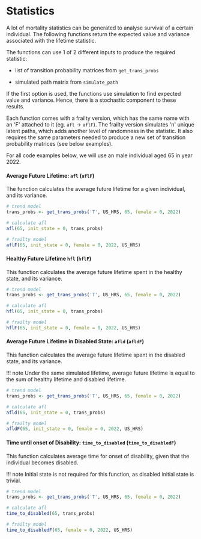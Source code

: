 # Statistics

A lot of mortality statistics can be generated to analyse survival of a certain individual. The following
functions return the expected value and variance associated with the lifetime statistic.

The functions can use 1 of 2 different inputs to produce the required statistic:

* list of transition probability matrices from `get_trans_probs`

* simulated path matrix from `simulate_path`

If the first option is used, the functions use simulation to find expected value and variance. 
Hence, there is a stochastic component to these results.

Each function comes with a frailty version, which has the same name with an 'F' attached to it (eg. 
`afl` -> `aflF`). The frailty version simulates 'n' unique latent paths, which adds another
level of randomness in the statistic. It also requires the same parameters needed to produce a new
set of transition probability matrices (see below examples).

For all code examples below, we will use an male individual aged 65 in year 2022.

#### Average Future Lifetime: `afl` (`aflF`)

The function calculates the average future lifetime for a given individual, and its variance.

```r
# trend model
trans_probs <- get_trans_probs('T', US_HRS, 65, female = 0, 2022)

# calculate afl
afl(65, init_state = 0, trans_probs)

# frailty model
aflF(65, init_state = 0, female = 0, 2022, US_HRS)
```

#### Healthy Future Lifetime `hfl` (`hflF`)

This function calculates the average future lifetime spent in the healthy state, and its variance.

```r
# trend model
trans_probs <- get_trans_probs('T', US_HRS, 65, female = 0, 2022)

# calculate afl
hfl(65, init_state = 0, trans_probs)

# frailty model
hflF(65, init_state = 0, female = 0, 2022, US_HRS)
```

#### Average Future Lifetime in Disabled State: `afld` (`afldF`)

This function calculates the average future lifetime spent in the disabled state, and its variance.

!!! note
    Under the same simulated lifetime, average future lifetime is equal to the sum of healthy 
    lifetime and disabled lifetime. 

```r
# trend model
trans_probs <- get_trans_probs('T', US_HRS, 65, female = 0, 2022)

# calculate afl
afld(65, init_state = 0, trans_probs)

# frailty model
afldF(65, init_state = 0, female = 0, 2022, US_HRS)
```

#### Time until onset of Disability: `time_to_disabled` (`time_to_disabledF`)

This function calculates average time for onset of disability, given that the 
individual becomes disabled. 

!!! note
    Initial state is not required for this function, as disabled initial state is 
    trivial. 

```r
# trend model
trans_probs <- get_trans_probs('T', US_HRS, 65, female = 0, 2022)

# calculate afl
time_to_disabled(65, trans_probs)

# frailty model
time_to_disabledF(65, female = 0, 2022, US_HRS)
```


















